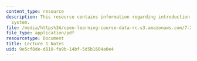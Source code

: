 ```yaml
---
content_type: resource
description: This resource contains information regarding introduction to the nervous
  system.
file: /media/https%3A/open-learning-course-data-rc.s3.amazonaws.com/7-29j-cellular-neurobiology-spring-2012/9e5cf8ded810fa9b14bf5d5b1604a0e4_MIT7_29JS12_lecture1.pdf
file_type: application/pdf
resourcetype: Document
title: Lecture 1 Notes
uid: 9e5cf8de-d810-fa9b-14bf-5d5b1604a0e4
---
```

